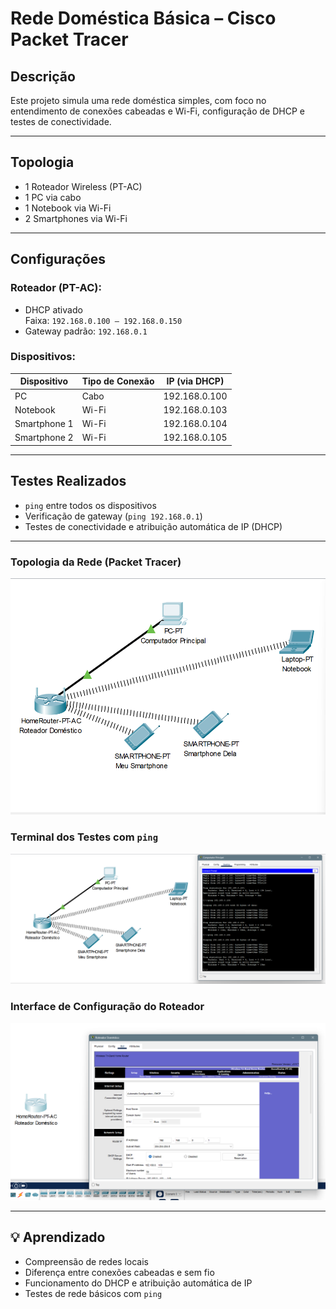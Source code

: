 # Rede Doméstica Básica – Cisco Packet Tracer

## Descrição
Este projeto simula uma rede doméstica simples, com foco no entendimento de conexões cabeadas e Wi-Fi, configuração de DHCP e testes de conectividade.

---

## Topologia

- 1 Roteador Wireless (PT-AC)
- 1 PC via cabo
- 1 Notebook via Wi-Fi
- 2 Smartphones via Wi-Fi

---

## Configurações

### Roteador (PT-AC):
- DHCP ativado  
  Faixa: `192.168.0.100 – 192.168.0.150`
- Gateway padrão: `192.168.0.1`

### Dispositivos:

| Dispositivo  | Tipo de Conexão | IP (via DHCP)      |
|--------------|------------------|--------------------|
| PC           | Cabo             | 192.168.0.100      |
| Notebook     | Wi-Fi            | 192.168.0.103      |
| Smartphone 1 | Wi-Fi            | 192.168.0.104      |
| Smartphone 2 | Wi-Fi            | 192.168.0.105      |

---

## Testes Realizados

- `ping` entre todos os dispositivos
- Verificação de gateway (`ping 192.168.0.1`)
- Testes de conectividade e atribuição automática de IP (DHCP)

---

### Topologia da Rede (Packet Tracer)
![Topologia da Rede](./imagens/6.png)

### Terminal dos Testes com `ping`
![Teste de Ping](./imagens/5.png)

### Interface de Configuração do Roteador
![Configuração do Roteador](./imagens/1.png)

---

## 💡 Aprendizado

- Compreensão de redes locais
- Diferença entre conexões cabeadas e sem fio
- Funcionamento do DHCP e atribuição automática de IP
- Testes de rede básicos com `ping`
